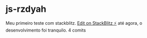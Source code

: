 # js-rzdyah
Meu primeiro teste com stackblitz.
[Edit on StackBlitz ⚡️](https://stackblitz.com/edit/js-rzdyah)
até agora, o desenvolvimento foi tranquilo. 4 comits